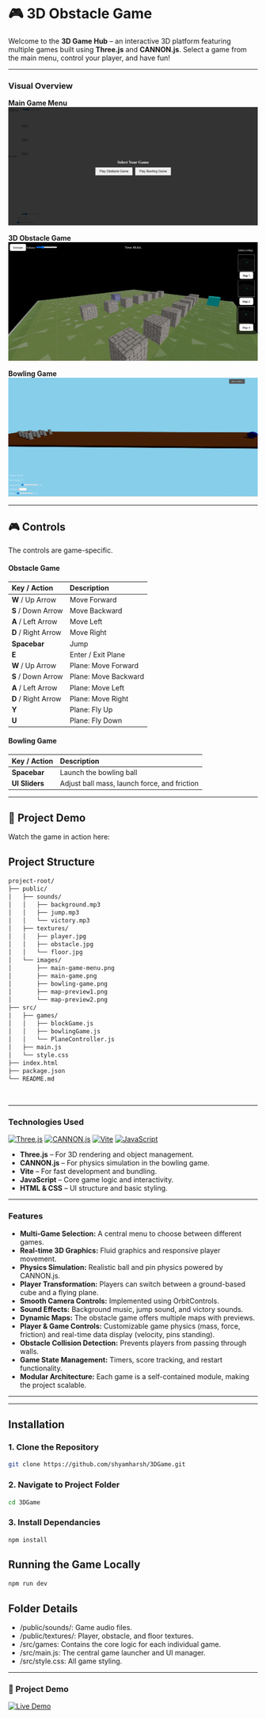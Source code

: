 # 🎮 3D Obstacle Game

Welcome to the **3D Game Hub** – an interactive 3D platform featuring multiple games built using **Three.js** and **CANNON.js**. Select a game from the main menu, control your player, and have fun!


---

###  Visual Overview

**Main Game Menu**
![Main Game Menu](public/images/main-game-menu.png)

**3D Obstacle Game**
![3D Obstacle Game](public/images/main-game.png)

**Bowling Game**
![Bowling Game](public/images/bowling-game.png)

---

## 🎮 Controls

The controls are game-specific.

#### Obstacle Game
| Key / Action | Description |
| :--- | :--- |
| **W** / Up Arrow | Move Forward |
| **S** / Down Arrow | Move Backward |
| **A** / Left Arrow | Move Left |
| **D** / Right Arrow | Move Right |
| **Spacebar** | Jump |
| **E** | Enter / Exit Plane |
| **W** / Up Arrow | Plane: Move Forward |
| **S** / Down Arrow | Plane: Move Backward |
| **A** / Left Arrow | Plane: Move Left |
| **D** / Right Arrow | Plane: Move Right |
| **Y** | Plane: Fly Up |
| **U** | Plane: Fly Down |

#### Bowling Game
| Key / Action | Description |
| :--- | :--- |
| **Spacebar** | Launch the bowling ball |
| **UI Sliders** | Adjust ball mass, launch force, and friction |


---

## 🎥 Project Demo

Watch the game in action here:


##  Project Structure

```text
project-root/
├── public/
│   ├── sounds/
│   │   ├── background.mp3
│   │   ├── jump.mp3
│   │   └── victory.mp3
│   ├── textures/
│   │   ├── player.jpg
│   │   ├── obstacle.jpg
│   │   └── floor.jpg
│   └── images/
│       ├── main-game-menu.png
│       ├── main-game.png
│       ├── bowling-game.png
│       ├── map-preview1.png
│       └── map-preview2.png
├── src/
│   ├── games/
│   │   ├── blockGame.js
│   │   ├── bowlingGame.js
│   │   └── PlaneController.js
│   ├── main.js
│   └── style.css
├── index.html
├── package.json
└── README.md



```

---

###  Technologies Used

[![Three.js](https://img.shields.io/badge/Three.js-black?style=for-the-badge&logo=threedotjs&logoColor=white)](https://threejs.org/)
[![CANNON.js](https://img.shields.io/badge/CANNON.js-black?style=for-the-badge&logo=cannonjs&logoColor=white)](https://schteppe.github.io/cannon.js/)
[![Vite](https://img.shields.io/badge/Vite-646CFF?style=for-the-badge&logo=vite&logoColor=white)](https://vitejs.dev/)
[![JavaScript](https://img.shields.io/badge/JavaScript-F7DF1E?style=for-the-badge&logo=javascript&logoColor=black)](https://developer.mozilla.org/en-US/docs/Web/JavaScript)


* **Three.js** – For 3D rendering and object management.
* **CANNON.js** – For physics simulation in the bowling game.
* **Vite** – For fast development and bundling.
* **JavaScript** – Core game logic and interactivity.
* **HTML & CSS** – UI structure and basic styling.


---

###  Features
* **Multi-Game Selection:** A central menu to choose between different games.
* **Real-time 3D Graphics:** Fluid graphics and responsive player movement.
* **Physics Simulation:** Realistic ball and pin physics powered by CANNON.js.
* **Player Transformation:** Players can switch between a ground-based cube and a flying plane.
* **Smooth Camera Controls:** Implemented using OrbitControls.
* **Sound Effects:** Background music, jump sound, and victory sounds.
* **Dynamic Maps:** The obstacle game offers multiple maps with previews.
* **Player & Game Controls:** Customizable game physics (mass, force, friction) and real-time data display (velocity, pins standing).
* **Obstacle Collision Detection:** Prevents players from passing through walls.
* **Game State Management:** Timers, score tracking, and restart functionality.
* **Modular Architecture:** Each game is a self-contained module, making the project scalable.

---

---

##  Installation

### 1. Clone the Repository
```bash
git clone https://github.com/shyamharsh/3DGame.git
```
### 2. Navigate to Project Folder
```bash
cd 3DGame
```
### 3. Install Dependancies
```bash
npm install
```
##  Running the Game Locally
```bash
npm run dev
```
##  Folder Details
- /public/sounds/: Game audio files.
- /public/textures/: Player, obstacle, and floor textures.
- /src/games: Contains the core logic for each individual game.
- /src/main.js: The central game launcher and UI manager.
- /src/style.css: All game styling.
 ---

 ### 🎥 Project Demo

[![Live Demo](https://img.shields.io/badge/Live-Demo-blue)](https://3-d-games-chi.vercel.app/)
  


